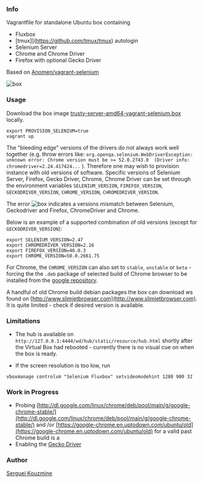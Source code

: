 ### Info

Vagrantfile for standalone Ubuntu box containing
 * Fluxbox
 * [tmux]](https://github.com/tmux/tmux) autologin
 * Selenium Server
 * Chrome and Chrome Driver
 * Firefox with optional Gecko Driver

Based on [Anomen/vagrant-selenium](https://github.com/Anomen/vagrant-selenium/blob/master/script.sh)

![box](https://github.com/sergueik/selenium_java/blob/master/fluxbox/screenshots/box.png)

### Usage

Download the box image [trusty-server-amd64-vagrant-selenium.box](https://atlas.hashicorp.com/ubuntu/boxes/trusty64) locally.
```
export PROVISION_SELENIUM=true
vagrant up
```
The "bleeding edge" versions of the drivers do not always work well together (e.g. throw errors like: `org.openqa.selenium.WebDriverException: unknown error: Chrome version must be >= 52.0.2743.0  (Driver info: chromedriver=2.24.417424...` ).
Therefore one may wish to provision instance with old versions of software.
Specific versions of Selenium Server, Firefox, Gecko Driver, Chrome, Chrome Driver can be set through the environment variables
`SELENIUM_VERSION`, `FIREFOX_VERSION`, `GECKODRIVER_VERSION`, `CHROME_VERSION`, `CHROMEDRIVER_VERSION`.

The error 
![box](https://github.com/sergueik/selenium_java/blob/master/fluxbox/screenshots/session_error.png)
indicates a versions mismatch between Selenium, Geckodriver and Firefox, ChromeDriver and Chrome.

Below is an example of a supported  combination of old versions (except for `GECKODRIVER_VERSION`):
```
export SELENIUM_VERSION=2.47
export CHROMEDRIVER_VERSION=2.16
export FIREFOX_VERSION=40.0.3
export CHROME_VERSION=50.0.2661.75
```
For Chrome, the `CHROME_VERSION` can also set to `stable`, `unstable` or `beta` - forcing the
the `.deb` package of selected build of Chrome browser to be installed from the
[google repository](https://www.google.com/linuxrepositories/).

A handful of old Chrome build debian packages the box can download ws found on [http://www.slimjetbrowser.com](http://www.slimjetbrowser.com).
It is quite limited - check if desired version is available.


### Limitations
  * The hub is available on `http://127.0.0.1:4444/wd/hub/static/resource/hub.html` shortly after the Virtual Box had rebooted - currently there is no visual cue on when the box is ready.


  * If the screen resolution is too low, run
```
vboxmanage controlvm "Selenium Fluxbox" setvideomodehint 1280 900 32
```

### Work in Progress
 * Probing [http://dl.google.com/linux/chrome/deb/pool/main/g/google-chrome-stable/](http://dl.google.com/linux/chrome/deb/pool/main/g/google-chrome-stable/) and /or [https://google-chrome.en.uptodown.com/ubuntu/old](https://google-chrome.en.uptodown.com/ubuntu/old) for a valid past Chrome build is a
 * Enabling the [Gecko Driver](https://developer.mozilla.org/en-US/docs/Mozilla/QA/Marionette/WebDriver)

### Author
[Serguei Kouzmine](kouzmine_serguei@yahoo.com)
